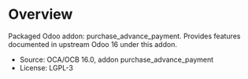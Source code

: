 # Overview

Packaged Odoo addon: purchase_advance_payment. Provides features documented in upstream Odoo 16 under this addon.

- Source: OCA/OCB 16.0, addon purchase_advance_payment
- License: LGPL-3
